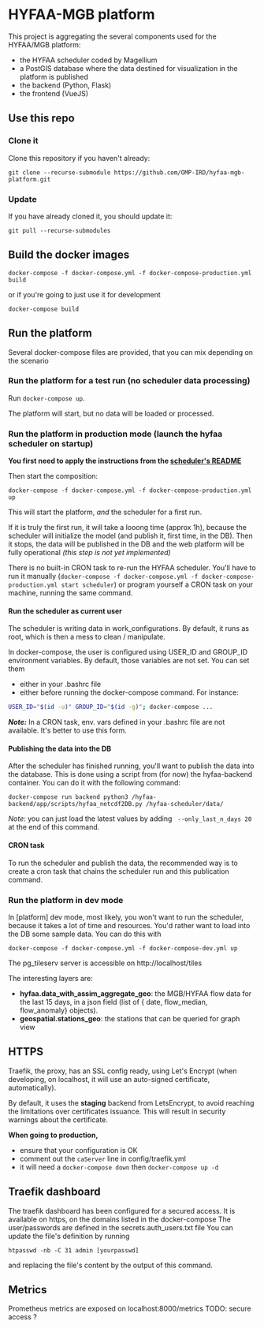 # HYFAA-MGB platform

This project is aggregating the several components used for the HYFAA/MGB platform:
- the HYFAA scheduler coded by Magellium
- a PostGIS database where the data destined for visualization in the platform is published
- the backend (Python, Flask)
- the frontend (VueJS)

## Use this repo
### Clone it
Clone this repository if you haven't already:

`git clone --recurse-submodule https://github.com/OMP-IRD/hyfaa-mgb-platform.git`

### Update
If you have already cloned it, you should update it:

`git pull --recurse-submodules`

## Build the docker images
`docker-compose -f docker-compose.yml -f docker-compose-production.yml build`

or if you're going to just use it for development

`docker-compose build`

## Run the platform
Several docker-compose files are provided, that you can mix depending on the scenario

### Run the platform for a test run (no scheduler data processing)
Run `docker-compose up`.

The platform will start, but no data will be loaded or processed.

### Run the platform in production mode (launch the hyfaa scheduler on startup)
**You first need to apply the instructions from the [scheduler's README](hyfaa-scheduler/work_configurations/operational_niger_gsmap/README.md)**

Then start the composition:
```
docker-compose -f docker-compose.yml -f docker-compose-production.yml up
```
This will start the platform, _and_ the scheduler for a first run.

If it is truly the first run, it will take a looong time (approx 1h), because the scheduler will initialize the model (and publish it, first time, in the DB).
Then it stops, the data will be published in the DB and the web platform will be fully operational _(this step is not yet implemented)_

There is no built-in CRON task to re-run the HYFAA scheduler. You'll have to run it manually (`docker-compose -f docker-compose.yml -f docker-compose-production.yml start scheduler`) or program yourself a CRON task on your machine, running the same command.

#### Run the scheduler as current user
The scheduler is writing data in work_configurations. By default, it runs as
 root, which is then a mess to clean / manipulate.
 
 In docker-compose, the user is configured using USER_ID and GROUP_ID environment
  variables. By default, those variables are not set. You can set them
  * either in your .bashrc file
  * either before running the docker-compose command. For instance:
  
```bash
USER_ID="$(id -u)" GROUP_ID="$(id -g)"; docker-compose ...
```

_**Note:**_ In a CRON task, env. vars defined in your .bashrc file are not
 available. It's better to use this form.

#### Publishing the data into the DB
After the scheduler has finished running, you'll want to publish the data into the database. This is done using a script from (for now) the hyfaa-backend container.
You can do it with the following command:
```
docker-compose run backend python3 /hyfaa-backend/app/scripts/hyfaa_netcdf2DB.py /hyfaa-scheduler/data/
```

_Note_: you can just load the latest values by adding ` --only_last_n_days 20` at the end of this command.

#### CRON task
To run the scheduler and publish the data, the recommended way is to create a cron task that chains the scheduler run and this publication command.

### Run the platform in dev mode
In [platform] dev mode, most likely, you won't want to run the scheduler, because it takes a lot of time and resources.
You'd rather want to load into the DB some sample data. You can do this with
```
docker-compose -f docker-compose.yml -f docker-compose-dev.yml up
```

The pg_tileserv server is accessible on http://localhost/tiles

The interesting layers are:
- **hyfaa.data_with_assim_aggregate_geo**: the MGB/HYFAA flow data for the last 15 days, in a json field (list of { date, flow_median, flow_anomaly} objects).
- **geospatial.stations_geo**: the stations that can be queried for graph view

## HTTPS
Traefik, the proxy, has an SSL config ready, using Let's Encrypt (when developing, on localhost, it will use an auto-signed certificate, automatically).

By default, it uses the **staging** backend from LetsEncrypt, to avoid reaching the limitations over certificates issuance.
This will result in security warnings about the certificate.

**When going to production,**
* ensure that your configuration is OK
* comment out the `caServer` line in config/traefik.yml 
* it will need a `docker-compose down` then `docker-compose up -d`

## Traefik dashboard
The traefik dashboard has been configured for a secured access. It is available on https, on the domains listed in the docker-compose
The user/passwords are defined in the secrets.auth_users.txt file
You can update the file's definition by running 
```
htpasswd -nb -C 31 admin [yourpasswd]
```
and replacing the file's content by the output of this command.

## Metrics
Prometheus metrics are exposed on localhost:8000/metrics
TODO: secure access ?